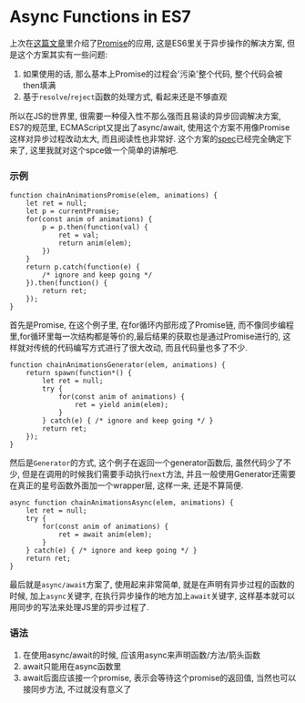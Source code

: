 # Async Functions in ES7

上次在[这篇文章](http://blog.xhu.me/post/67*ES6:%20%E5%9B%9E%E8%B0%83%E5%B0%86%E6%AD%BB,%20Promise%E6%B0%B8%E7%94%9F*20151018*JavaScript-Promise.md)里介绍了[Promise](https://developer.mozilla.org/en-US/docs/Web/JavaScript/Reference/Global_Objects/Promise)的应用, 这是ES6里关于异步操作的解决方案, 但是这个方案其实有一些问题:

1. 如果使用的话, 那么基本上Promise的过程会'污染'整个代码, 整个代码会被then填满
2. 基于```resolve```/```reject```函数的处理方式, 看起来还是不够直观

所以在JS的世界里, 很需要一种侵入性不那么强而且易读的异步回调解决方案, ES7的规范里, ECMAScript又提出了async/await, 使用这个方案不用像Promise这样对异步过程改动太大, 而且阅读性也非常好. 这个方案的[spec](https://tc39.github.io/ecmascript-asyncawait/)已经完全确定下来了, 这里我就对这个spce做一个简单的讲解吧.

### 示例

    function chainAnimationsPromise(elem, animations) {
        let ret = null;
        let p = currentPromise;
        for(const anim of animations) {
            p = p.then(function(val) {
                ret = val;
                return anim(elem);
            })
        }
        return p.catch(function(e) {
            /* ignore and keep going */
        }).then(function() {
            return ret;
        });
    }
    
首先是Promise, 在这个例子里, 在for循环内部形成了Promise链, 而不像同步编程里,for循环里每一次结构都是等价的,最后结果的获取也是通过Promise进行的, 这样就对传统的代码编写方式进行了很大改动, 而且代码量也多了不少.

    function chainAnimationsGenerator(elem, animations) {
        return spawn(function*() {
            let ret = null;
            try {
                for(const anim of animations) {
                    ret = yield anim(elem);
                }
            } catch(e) { /* ignore and keep going */ }
            return ret;
        });
    }

然后是```Generator```的方式, 这个例子在返回一个generator函数后, 虽然代码少了不少, 但是在调用的时候我们需要手动执行```next```方法, 并且一般使用Generator还需要在真正的星号函数外面加一个wrapper层, 这样一来, 还是不算简便.

    async function chainAnimationsAsync(elem, animations) {
        let ret = null;
        try {
            for(const anim of animations) {
                ret = await anim(elem);
            }
        } catch(e) { /* ignore and keep going */ }
        return ret;
    }

最后就是```async/await```方案了, 使用起来非常简单, 就是在声明有异步过程的函数的时候, 加上```async```关键字, 在执行异步操作的地方加上```await```关键字, 这样基本就可以用同步的写法来处理JS里的异步过程了.

### 语法

1. 在使用async/await的时候, 应该用async来声明函数/方法/箭头函数
2. await只能用在async函数里
3. await后面应该接一个promise, 表示会等待这个promise的返回值, 当然也可以接同步方法, 不过就没有意义了

